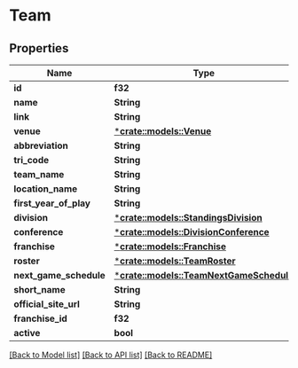 # Team

## Properties

Name | Type | Description | Notes
------------ | ------------- | ------------- | -------------
**id** | **f32** |  | [optional] 
**name** | **String** |  | [optional] 
**link** | **String** |  | [optional] 
**venue** | [***crate::models::Venue**](Venue.md) |  | [optional] 
**abbreviation** | **String** |  | [optional] 
**tri_code** | **String** |  | [optional] 
**team_name** | **String** |  | [optional] 
**location_name** | **String** |  | [optional] 
**first_year_of_play** | **String** |  | [optional] 
**division** | [***crate::models::StandingsDivision**](Standings_division.md) |  | [optional] 
**conference** | [***crate::models::DivisionConference**](Division_conference.md) |  | [optional] 
**franchise** | [***crate::models::Franchise**](Franchise.md) |  | [optional] 
**roster** | [***crate::models::TeamRoster**](Team_roster.md) |  | [optional] 
**next_game_schedule** | [***crate::models::TeamNextGameSchedule**](Team_nextGameSchedule.md) |  | [optional] 
**short_name** | **String** |  | [optional] 
**official_site_url** | **String** |  | [optional] 
**franchise_id** | **f32** |  | [optional] 
**active** | **bool** |  | [optional] 

[[Back to Model list]](../README.md#documentation-for-models) [[Back to API list]](../README.md#documentation-for-api-endpoints) [[Back to README]](../README.md)


